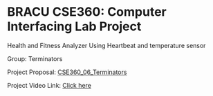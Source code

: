 # BRACU CSE360: Computer Interfacing Lab Project
Health and Fitness Analyzer Using Heartbeat and temperature sensor

Group: Terminators
 
Project Proposal: [CSE360_06_Terminators](https://github.com/ShariaAfrin/COMPUTER-INTERFACING/files/9001985/CSE360_06_Terminators.pdf)

Project Video Link: [Click here](https://www.youtube.com/watch?v=hK5ry_cmSmg)

